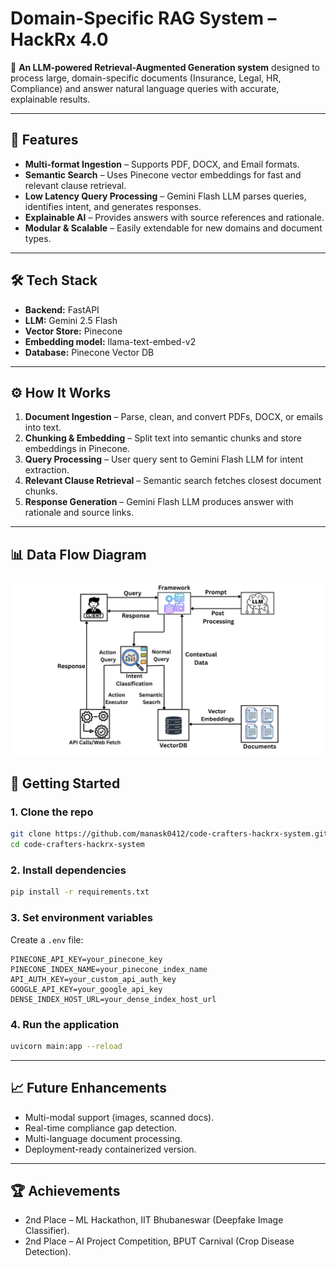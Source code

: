 # **Domain-Specific RAG System – HackRx 4.0**

🚀 **An LLM-powered Retrieval-Augmented Generation system** designed to process large, domain-specific documents (Insurance, Legal, HR, Compliance) and answer natural language queries with accurate, explainable results.

---

## **📜 Features**

* **Multi-format Ingestion** – Supports PDF, DOCX, and Email formats.
* **Semantic Search** – Uses Pinecone vector embeddings for fast and relevant clause retrieval.
* **Low Latency Query Processing** – Gemini Flash LLM parses queries, identifies intent, and generates responses.
* **Explainable AI** – Provides answers with source references and rationale.
* **Modular & Scalable** – Easily extendable for new domains and document types.

---

## **🛠️ Tech Stack**

* **Backend:** FastAPI
* **LLM:** Gemini 2.5 Flash
* **Vector Store:** Pinecone
* **Embedding model:** llama-text-embed-v2
* **Database:** Pinecone Vector DB

---

## **⚙️ How It Works**

1. **Document Ingestion** – Parse, clean, and convert PDFs, DOCX, or emails into text.
2. **Chunking & Embedding** – Split text into semantic chunks and store embeddings in Pinecone.
3. **Query Processing** – User query sent to Gemini Flash LLM for intent extraction.
4. **Relevant Clause Retrieval** – Semantic search fetches closest document chunks.
5. **Response Generation** – Gemini Flash LLM produces answer with rationale and source links.

---

## 📊 Data Flow Diagram

<p align="center">
  <img src="diagram.png" alt="Data Flow Diagram" width="600"/>
</p>


## **🚀 Getting Started**

### **1. Clone the repo**

```bash
git clone https://github.com/manask0412/code-crafters-hackrx-system.git
cd code-crafters-hackrx-system
```

### **2. Install dependencies**

```bash
pip install -r requirements.txt
```

### **3. Set environment variables**

Create a `.env` file:

```env
PINECONE_API_KEY=your_pinecone_key
PINECONE_INDEX_NAME=your_pinecone_index_name
API_AUTH_KEY=your_custom_api_auth_key
GOOGLE_API_KEY=your_google_api_key
DENSE_INDEX_HOST_URL=your_dense_index_host_url
```

### **4. Run the application**

```bash
uvicorn main:app --reload

```

---

## **📈 Future Enhancements**

* Multi-modal support (images, scanned docs).
* Real-time compliance gap detection.
* Multi-language document processing.
* Deployment-ready containerized version.

---

## **🏆 Achievements**

* 2nd Place – ML Hackathon, IIT Bhubaneswar (Deepfake Image Classifier).
* 2nd Place – AI Project Competition, BPUT Carnival (Crop Disease Detection).
